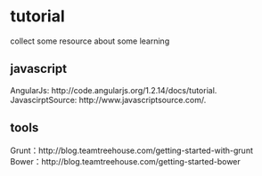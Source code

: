 tutorial
========

collect some resource about some learning
<h2>javascript</h2>
AngularJs: http://code.angularjs.org/1.2.14/docs/tutorial.<br/>
JavascirptSource: http://www.javascriptsource.com/.

<h2>tools</h2>
Grunt：http://blog.teamtreehouse.com/getting-started-with-grunt<br>
Bower：http://blog.teamtreehouse.com/getting-started-bower

